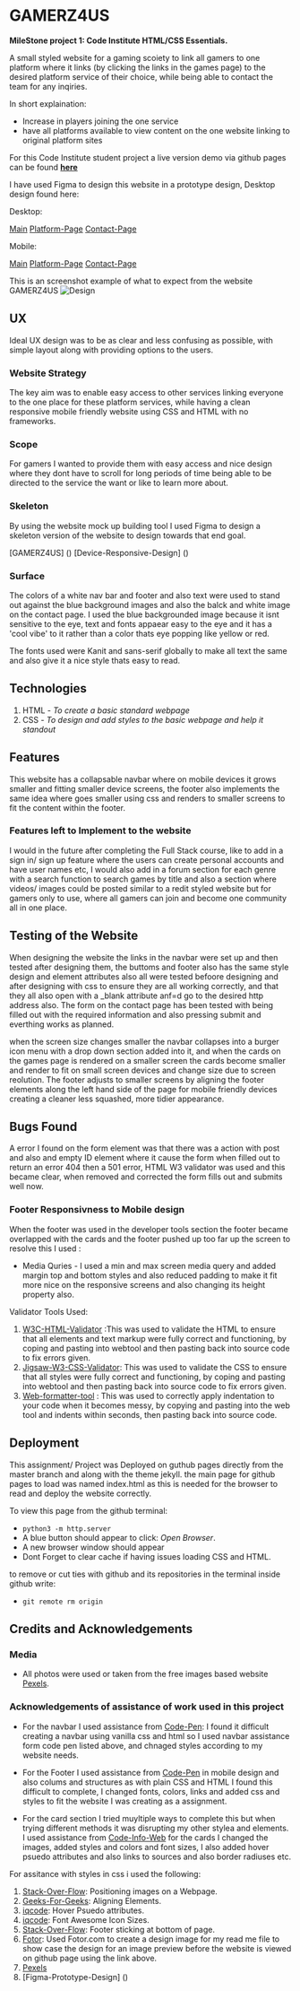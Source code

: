 # GAMERZ4US

**MileStone project 1: Code Institute HTML/CSS Essentials.**

A small styled website for a gaming scoiety to link all gamers to one platform where it links (by clicking the links in the games page) to the desired platform service of their choice, while being able to contact the team for any inqiries.

In short explaination:
- Increase in players joining the one service
- have all platforms available to view content on the one website linking to original platform sites

For this Code Institute student project a live version demo via github pages can be found **[here](https://markk0042.github.io/Gamerz4Us.io/)**






I have used Figma to design this website in a prototype design, Desktop design found here:

Desktop:

[Main](/Figma-Design/main.png)
[Platform-Page](/Figma-Design/Platforms.png)
[Contact-Page](/Figma-Design/contactpage.png)

Mobile:

[Main](/Figma-Design/Main-landing-page-mobile-design.png)
[Platform-Page](/Figma-Design/Platform-mobile-page.png)
[Contact-Page](/Figma-Design/mobile-contact-design.png)

This is an screenshot example of what to expect from the website GAMERZ4US
![Design](/images/Design-image-website.png)



## UX

Ideal UX design was to be as clear and less confusing as possible, with simple layout along with providing options to the users.




### Website Strategy

The key aim was to enable easy access to other services linking everyone to the one place for these platform services, while having a clean responsive mobile friendly website using CSS and HTML with no frameworks.



### Scope 

For gamers I wanted to provide them with easy access and nice design where they dont have to scroll for long periods of time being able to be directed to the service the want or like to learn more about.



### Skeleton

By using the website mock up building tool I used Figma to design a skeleton version of the website to design towards that end goal.

[GAMERZ4US] ()
[Device-Responsive-Design] ()



### Surface 

The colors of a white nav bar and footer and also text were used to stand out against the blue background images and also the balck and white image on the contact page. I used the blue backgrounded image because it isnt sensitive to the eye, text and fonts appaear easy to the eye and it has a 'cool vibe' to it rather than a color thats eye popping like yellow or red.

The fonts used were Kanit and sans-serif globally to make all text the same and also give it a nice style thats easy to read.

## Technologies

1. HTML - *To create a basic standard webpage*
2. CSS - *To design and add styles to the basic webpage and help it standout*


## Features

This website has a collapsable navbar where on mobile devices it grows smaller and fitting smaller device screens,
the footer also implements the same idea where goes smaller using css and renders to smaller screens to fit the content within the footer.



### Features left to Implement to the website

I would in the future after completing the Full Stack course, like to add in a sign in/ sign up feature where the users can create personal accounts and have user names etc, I would also add in a forum section for each genre with a search function to search games by title and also a section where videos/ images could be posted similar to a redit styled website but for gamers only to use, where all gamers can join and become one community all in one place.



## Testing of the Website

When designing the website the links in the navbar were set up and then tested after designing them, the buttoms and footer also has the same style design and element attributes also all were tested befoore designing and after designing with css to ensure they are all working correctly, and that they all also open with a _blank attribute anf=d go to the desired http address also. The form on the contact page has been tested with being filled out with the required information and also pressing submit and everthing works as planned. 

when the screen size changes smaller the navbar collapses into a burger icon menu with a drop down section added into it, and when the cards on the games page is rendered on a smaller screen the cards become smaller and render to fit on small screen devices and change size due to screen reolution. The footer adjusts to smaller screens by aligning the footer elements along the left hand side of the page for mobile friendly devices creating a cleaner less squashed, more tidier appearance.




## Bugs Found

A error I found on the form element was that there was a action with post and also and empty ID element where it cause the form when filled out to return an error 404 then a 501 error, HTML W3 validator was used and this became clear, when removed and corrected the form fills out and submits well now.



### Footer Responsivness to Mobile design

When the footer was used in the developer tools section the footer became overlapped with the cards and the footer pushed up too far up the screen to resolve this I used :

- Media Quries - I used a min and max screen media query and added margin top and bottom styles and also reduced padding to make it fit more nice on the responsive screens and also changing its height property also.



Validator Tools Used:

1. [W3C-HTML-Validator](https://validator.w3.org/) :This was used to validate the HTML to ensure that all elements and text markup were fully correct and functioning, by coping and pasting into webtool and then pasting back into source code to fix errors given.
2. [Jigsaw-W3-CSS-Validator](https://jigsaw.w3.org/css-validator/validator): This was used to validate the CSS to ensure that all styles were fully correct and functioning, by coping and pasting into webtool and then pasting back into source code to fix errors given.
3. [Web-formatter-tool](https://webformatter.com/css) : This was used to correctly apply indentation to your code when it becomes messy, by copying and pasting into the web tool and indents within seconds, then pasting back into source code.


## Deployment

This assignment/ Project was Deployed on guthub pages directly from the master branch and along with the theme jekyll.
the main page for github pages to load was named index.html as this is needed for the browser to read and deploy the website correctly.

To view this page from the github terminal:
- `python3 -m http.server`
- A blue button should appear to click: _Open Browser_.
- A new browser window should appear
- Dont Forget to clear cache if having issues loading CSS and HTML.

to remove or cut ties with github and its repositories in the terminal inside github write:
- `git remote rm origin`



## Credits and Acknowledgements

### Media

- All photos were used or taken from the free images based website [Pexels](https://www.pexels.com/photo/black-gaming-console-194511/).


### Acknowledgements of assistance of work used in this project

- For the navbar I used assistance from [Code-Pen](https://codepen.io/MinzCode/pen/bGexzXw): I found it difficult creating a navbar using vanilla css and html so I used navbar assistance form code pen listed above, and chnaged styles according to my website needs.

- For the Footer I used assistance from [Code-Pen](https://codepen.io/matheusalmeida/pen/aeLMMr) in mobile design and also colums and structures as with plain CSS and HTML I found this difficult to complete, I changed fonts, colors, links and added css and styles to fit the website I was creating as a assignment.

- For the card section I tried muyltiple ways to complete this but when trying different methods it was disrupting my other stylea and elements. I used assistance from [Code-Info-Web](https://www.codeinfoweb.com/2021/03/Responsive%20Cards.html) for the cards I changed the images, added styles and colors and font sizes, I also added hover psuedo attributes and also links to sources and also border radiuses etc.

For assitance with styles in css i used the following:

1. [Stack-Over-Flow](https://stackoverflow.com/questions/69753794/how-to-position-hero-image-on-a-webpage): Positioning images on a Webpage.
2. [Geeks-For-Geeks](https://www.geeksforgeeks.org/css-layout-horizontal-vertical-align/):
Aligning Elements.
3. [iqcode](https://iqcode.com/code/css/css-text-larger-on-hover):
Hover Psuedo attributes.
4. [iqcode](https://iqcode.com/code/css/change-icon-size-css):
Font Awesome Icon Sizes.
5. [Stack-Over-Flow](https://stackoverflow.com/questions/39099295/make-div-stick-to-bottom-of-page):
Footer sticking at bottom of page.
6. [Fotor](https://www.fotor.com/design/project/7c966b89-9976-46de-89d3-64b506228fa2/collage):
Used Fotor.com to create a design image for my read me file to show case the design for an image preview before the website is viewed on github page using the link above.
7. [Pexels](https://www.pexels.com/)
8. [Figma-Prototype-Design] ()